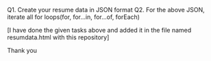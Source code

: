 Q1. Create your resume data in JSON format
Q2. For the above JSON, iterate all for loops(for, for...in, for...of, forEach)

[I have done the given tasks above and added it in the file named resumdata.html with this repository]

Thank you
